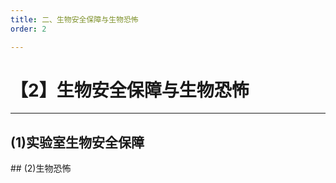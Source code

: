 ```yaml
---
title: 二、生物安全保障与生物恐怖
order: 2

---
```


# 【2】生物安全保障与生物恐怖

<kaodian :text="'微生物学检验记忆卡'" />

<!-- ###### 第三十五章 微生物实验室生物安全

> 微生物学检验 -->

<beitiW/>

---

## (1)实验室生物安全保障

<son :text="'微生物学检验记忆卡'" text1="(1)实验室生物安全保障" :textOption="[['熟悉',' 相关专业知识','0'],['熟悉',' 相关专业知识','0'],['熟悉',' 相关专业知识','0']]" />
## (2)生物恐怖
<son :text="'微生物学检验记忆卡'" text1="(2)生物恐怖" :textOption="[['熟悉',' 相关专业知识','0'],['熟悉',' 相关专业知识','0'],['熟悉',' 相关专业知识','0']]" />
